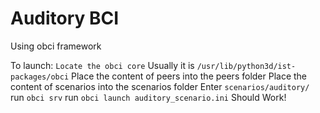 # Auditory BCI
Using obci framework

To launch:
`Locate the obci core`
Usually it is `/usr/lib/python3d/ist-packages/obci`
Place the content of peers into the peers folder
Place the content of scenarios into the scenarios folder
Enter `scenarios/auditory/`
run `obci srv`
run `obci launch auditory_scenario.ini`
Should Work!







